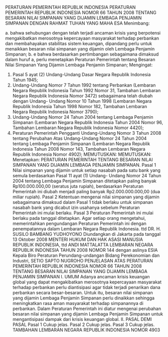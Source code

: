  PERATURAN PEMERINTAH REPUBLIK INDONESIA PERATURAN PEMERINTAH REPUBLIK INDONESIA NOMOR 66 TAHUN 2008 TENTANG BESARAN NILAI SIMPANAN YANG DIJAMIN LEMBAGA PENJAMIN SIMPANAN
DENGAN RAHMAT TUHAN YANG MAHA ESA
Menimbang:

a. bahwa sehubungan dengan telah terjadi ancaman krisis yang berpotensi mengakibatkan merosotnya kepercayaan masyarakat terhadap perbankan dan membahayakan stabilitas sistem keuangan, dipandang perlu untuk menaikkan besaran nilai simpanan yang dijamin oleh Lembaga Penjamin Simpanan;
b. e bahwa berdasarkan pertimbangan sebagaimana dimaksud dalam huruf a, perlu menetapkan Peraturan Pemerintah tentang Besaran Nilai Simpanan Yang Dijamin Lembaga Penjamin Simpanan;
Mengingat:

1. Pasal 5 ayat (2) Undang-Undang Dasar Negara Republik Indonesia Tahun 1945;
2. Undang-Undang Nomor 7 Tahun 1992 tentang Perbankan (Lembaran Negara Republik Indonesia Tahun 1992 Nomor 31, Tambahan Lembaran Negara Republik Indonesia Nomor 3472) sebagaimana telah diubah dengan Undang- Undang Nomor 10 Tahun 1998 (Lembaran Negara Republik Indonesia Tahun 1998 Nomor 182, Tambahan Lembaran Negara Republik Indonesia Nomor 3790);
3. Undang-Undang Nomor 24 Tahun 2004 tentang Lembaga Penjamin Simpanan (Lembaran Negara Republik Indonesia Tahun 2004 Nomor 96, Tambahan Lembaran Negara Republik Indonesia Nomor 4420);
4. Peraturan Pemerintah Pengganti Undang-Undang Nomor 3 Tahun 2008 tentang Perubahan Atas Undang-Undang Nomor 24 Tahun 2004 tentang Lembaga Penjamin Simpanan (Lembaran Negara Republik Indonesia Tahun 2008 Nomor 143, Tambahan Lembaran Negara Republik Indonesia Nomor 4902);
MEMUTUSKAN:
MEMUTUSKAN:
 Menetapkan: PERATURAN PEMERINTAH TENTANG BESARAN NILAI SIMPANAN YANG DIJAMIN LEMBAGA PENJAMIN SIMPANAN.
Pasal 1
Nilai simpanan yang dijamin untuk setiap nasabah pada satu bank yang semula berdasarkan Pasal 11 ayat (1) Undang- Undang Nomor 24 Tahun 2004 tentang Lembaga Penjamin Simpanan ditetapkan paling banyak Rp100.000.000,00 (seratus juta rupiah), berdasarkan Peraturan Pemerintah ini diubah menjadi paling banyak Rp2.000.000.000,00 (dua miliar rupiah).
Pasal 2
Ketentuan mengenai nilai simpanan yang dijamin sebagaimana dimaksud dalam Pasal 1 tidak berlaku untuk simpanan nasabah bank yang dicabut izin usahanya sebelum Peraturan Pemerintah ini mulai berlaku.
Pasal 3
Peraturan Pemerintah ini mulai berlaku pada tanggal ditetapkan. Agar setiap orang mengetahui, memerintahkan pengundangan Peraturan Pemerintah ini dengan penempatannya dalam Lembaran Negara Republik Indonesia. ttd DR. H. SUSILO BAMBANG YUDHOYONO Diundangkan di Jakarta pada tanggal 13 Oktober 2008 MENTERI HUKUM DAN HAK ASASI MANUSIA REPUBLIK INDONESIA, ttd ANDI MATTALATTA LEMBARAN NEGARA REPUBLIK INDONESIA TAHUN 2008 NOMOR 144 dengan aslinya ESIA Kepala Biro Peraturan Perundang-undangan Bidang Perekonomian dan Industri, SETIO SAPTO NUGROHO PENJELASAN ATAS PERATURAN PEMERINTAH REPUBLIK INDONESIA NOMOR 66 TAHUN 2008 TENTANG BESARAN NILAI SIMPANAN YANG DIJAMIN LEMBAGA PENJAMIN SIMPANAN I. UMUM Adanya ancaman krisis keuangan global yang dapat mengakibatkan merosotnya kepercayaan masyarakat terhadap perbankan perlu diantisipasi agar tidak terjadi penarikan dana perbankan secara besar-besaran. Untuk itu, besaran nilai simpanan yang dijamin Lembaga Penjamin Simpanan perlu dinaikkan sehingga meningkatkan rasa aman masyarakat terhadap simpanannya di perbankan. Dalam Peraturan Pemerintah ini diatur mengenai perubahan besaran nilai simpanan yang dijamin Lembaga Penjamin Simpanan untuk mengantisipasi dampak dari krisis keuangan global. II. PASAL DEMI PASAL
Pasal 1
Cukup jelas.
Pasal 2
Cukup jelas.
Pasal 3
Cukup jelas. TAMBAHAN LEMBARAN NEGARA REPUBLIK INDONESIA NOMOR 4903